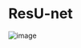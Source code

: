 # ResU-net 
![image](https://github.com/haidhiSkuy/OxfordPet-ResUnet/assets/118953030/b2b5e074-7d26-4354-823b-22ad2abd6727)
